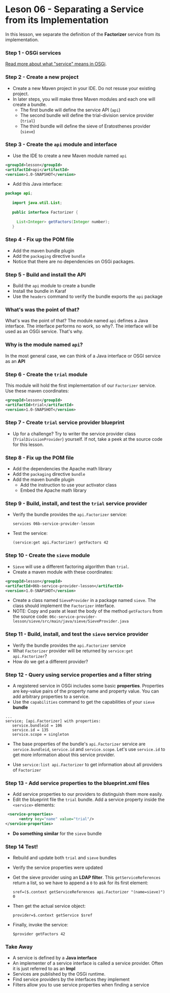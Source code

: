 # Leson 06 - Separating a Service from its Implementation
In this lesson, we separate the definition of the **Factorizer** service from its implementation.

### Step 1 - OSGi services
[Read more about what "service" means in OSGi](service-and-interface.md).

### Step 2 - Create a new project
* Create a new Maven project in your IDE. Do not resuse your existing project.
* In later steps, you will make three Maven modules and each one will create a bundle.
  * The first bundle will define the service API (`api`)
  * The second bundle will define the trial-division service provider (`trial`)
  * The third bundle will define the  sieve of Eratosthenes provider (`sieve`)

### Step 3 - Create the `api` module and interface
 * Use the IDE to create a new Maven module named `api`
 
 ```xml
<groupId>lesson</groupId>
<artifactId>api</artifactId>
<version>1.0-SNAPSHOT</version>
```
 
* Add this Java interface:
 
 ```java
 package api;
    
    import java.util.List;
    
    public interface Factorizer {
    
      List<Integer> getFactors(Integer number);
    }
 ```
 
 ### Step 4 - Fix up the POM file
 * Add the maven bundle plugin
 * Add the `packaging` directive `bundle`
 * Notice that there are no dependencies on OSGi packages.
 
 ### Step 5 - Build and install the API
 * Build the `api` module to create a bundle
 * Install the bundle in Karaf
 * Use the `headers` command to verify the bundle exports the `api` package

 
 ### What's was the point of that?
 What's was the point of that? The module named `api` defines a Java interface. The interface 
 performs no work, so why?. The interface will be used as an OSGi service. That's why.
 
 ### Why is the module named `api`?
 In the  most general case, we can think of a Java interface or OSGI service as an **API**
 
 
 ### Step 6 - Create the `trial` module
 This module will hold the first implementation of our `Factorizer` service. Use these maven
 coordinates:
 
 ```xml
<groupId>lesson</groupId>
<artifactId>trial</artifactId>
<version>1.0-SNAPSHOT</version>
```

### Step 7 - Create `trial` service provider blueprint
 * Up for a challenge? Try to writer the service provider class (`TrialDivisionProvider`) 
 yourself. If not, take a peek at the source code for this lesson.

### Step 8 - Fix up the POM file
 * Add the dependencies the Apache math library
 * Add the `packaging` directive `bundle` 
 * Add the maven bundle plugin
   * Add the instruction to use your activator class
   * Embed the Apache math library
      
### Step 9 - Build, install, and test the `trial` service provider
- Verify the bundle provides the `api.Factorizer` service:

      services 06b-service-provider-lesson

- Test the service:

      (service:get api.Factorizer) getFactors 42

### Step 10 - Create the `sieve` module
* `Sieve` will use a different factoring algorithm than `trial`.
* Create a maven module with these coordinates:

```xml
<groupId>lesson</groupId>
<artifactId>06b-service-provider-lesson</artifactId>
<version>1.0-SNAPSHOT</version>
```
* Create a class named `SieveProvider` in a package named `sieve`. The class should implement the 
`Factorizer` interface.
* NOTE: Copy and paste at least the body of the method `getFactors` from the source code:
`06c-service-provider-lesson/sieve/src/main/java/sieve/SieveProvider.java`

### Step 11 - Build, install, and test the `sieve` service provider
- Verify the bundle provides the `api.Factorizer` service
- What `Factorizer` provider will be returned by `service:get api.Factorizer`?
- How do we get a different provider?

### Step 12 - Query using service properties and a filter string
- A registered service in OSGi includes some basic **properties**. Properties are key-value
pairs of the property name and property value. You can add arbitrary properties to a service.
- Use the `capabilities` command to get the capabilities of your `sieve` **bundle**

```text
...
service; [api.Factorizer] with properties:
   service.bundleid = 106
   service.id = 135
   service.scope = singleton
```
- The base properties of the bundle's `api.Factorizer` service are `service.bundleid`, 
`service.id` and `service.scope`. Let's use `service.id` to get more information about this 
service provider.

- Use `service:list api.Factorizer` to get  information about all providers of `Factorizer`

### Step 13 - Add service properties to the blueprint.xml files
- Add service properties to our providers to distinguish them more easily.
- Edit the blueprint file the `trial` bundle. Add a service property inside
the `<service>` elements:

```xml
 <service-properties>
      <entry key="name" value="trial"/>
</service-properties>
```

- **Do something similar** for the `sieve` bundle

### Step 14 Test!
- Rebuild and update both `trial` and `sieve` bundles
- Verify the service properties were updated
- Get the sieve provider using an **LDAP filter**. This `getServiceReferences` return a list,
so we have to append a `0` to ask for its first element:

      sref=($.context getServiceReferences api.Factorizer "(name=sieve)") 0

- Then get the actual service object:

      provider=$.context getService $sref
   
- Finally, invoke the service:

      $provider getFactors 42
 
### Take Away
- A service is defined by a **Java interface**
- An implementer of a service interface is called a service provider.
Often it is just referred to as an **Impl**
- Services are published by the OSGi runtime. 
- Find service providers by the interfaces they implement
- Filters allow you to use service properties when finding a service